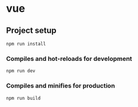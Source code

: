 # vue

## Project setup
```
npm run install
```

### Compiles and hot-reloads for development
```
npm run dev
```

### Compiles and minifies for production
```
npm run build
```